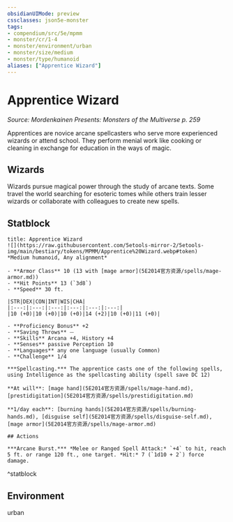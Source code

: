 ```yaml
---
obsidianUIMode: preview
cssclasses: json5e-monster
tags:
- compendium/src/5e/mpmm
- monster/cr/1-4
- monster/environment/urban
- monster/size/medium
- monster/type/humanoid
aliases: ["Apprentice Wizard"]
---
```

# Apprentice Wizard
*Source: Mordenkainen Presents: Monsters of the Multiverse p. 259*  

Apprentices are novice arcane spellcasters who serve more experienced wizards or attend school. They perform menial work like cooking or cleaning in exchange for education in the ways of magic.

## Wizards

Wizards pursue magical power through the study of arcane texts. Some travel the world searching for esoteric tomes while others train lesser wizards or collaborate with colleagues to create new spells.

## Statblock

```ad-statblock
title: Apprentice Wizard
![](https://raw.githubusercontent.com/5etools-mirror-2/5etools-img/main/bestiary/tokens/MPMM/Apprentice%20Wizard.webp#token)
*Medium humanoid, Any alignment*

- **Armor Class** 10 (13 with [mage armor](5E2014官方资源/spells/mage-armor.md))
- **Hit Points** 13 (`3d8`)
- **Speed** 30 ft.

|STR|DEX|CON|INT|WIS|CHA|
|:---:|:---:|:---:|:---:|:---:|:---:|
|10 (+0)|10 (+0)|10 (+0)|14 (+2)|10 (+0)|11 (+0)|

- **Proficiency Bonus** +2
- **Saving Throws** ⏤
- **Skills** Arcana +4, History +4
- **Senses** passive Perception 10
- **Languages** any one language (usually Common)
- **Challenge** 1/4

***Spellcasting.*** The apprentice casts one of the following spells, using Intelligence as the spellcasting ability (spell save DC 12)

**At will**: [mage hand](5E2014官方资源/spells/mage-hand.md), [prestidigitation](5E2014官方资源/spells/prestidigitation.md)

**1/day each**: [burning hands](5E2014官方资源/spells/burning-hands.md), [disguise self](5E2014官方资源/spells/disguise-self.md), [mage armor](5E2014官方资源/spells/mage-armor.md)

## Actions

***Arcane Burst.*** *Melee or Ranged Spell Attack:* `+4` to hit, reach 5 ft. or range 120 ft., one target. *Hit:* 7 (`1d10 + 2`) force damage.
```
^statblock

## Environment

urban